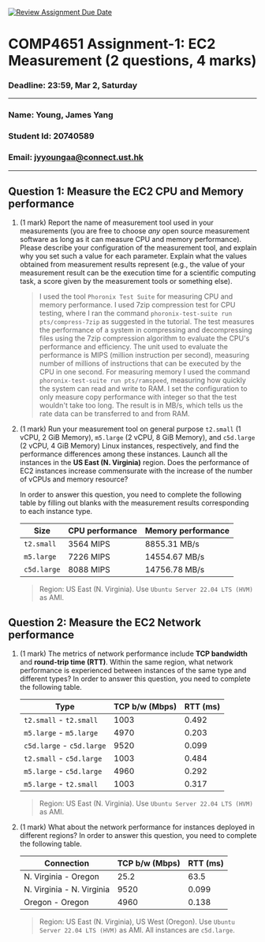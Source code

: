 [![Review Assignment Due Date](https://classroom.github.com/assets/deadline-readme-button-24ddc0f5d75046c5622901739e7c5dd533143b0c8e959d652212380cedb1ea36.svg)](https://classroom.github.com/a/6x3xYnv0)
# COMP4651 Assignment-1: EC2 Measurement (2 questions, 4 marks)

### Deadline: 23:59, Mar 2, Saturday

---

### Name: Young, James Yang
### Student Id: 20740589
### Email: jyyoungaa@connect.ust.hk

---

## Question 1: Measure the EC2 CPU and Memory performance

1. (1 mark) Report the name of measurement tool used in your measurements (you are free to choose *any* open source measurement software as long as it can measure CPU and memory performance). Please describe your configuration of the measurement tool, and explain why you set such a value for each parameter. Explain what the values obtained from measurement results represent (e.g., the value of your measurement result can be the execution time for a scientific computing task, a score given by the measurement tools or something else).

    > I used the tool `Phoronix Test Suite` for measuring CPU and memory performance. I used 7zip compression test for CPU testing, where I ran the command `phoronix-test-suite run pts/compress-7zip` as suggested in the tutorial. The test measures the performance of a system in compressing and decompressing files using the 7zip compression algorithm to evaluate the CPU's performance and efficiency. The unit used to evaluate the performance is MIPS (million instruction per second), measuring number of millions of instructions that can be executed by the CPU in one second. For measuring memory I used the command `phoronix-test-suite run pts/ramspeed`, measuring how quickly the system can read and write to RAM. I set the configuration to only measure copy performance with integer so that the test wouldn't take too long. The result is in MB/s, which tells us the rate data can be transferred to and from RAM.
    
    

2. (1 mark) Run your measurement tool on general purpose `t2.small` (1 vCPU, 2 GiB Memory), `m5.large` (2 vCPU, 8 GiB Memory), and `c5d.large` (2 vCPU, 4 GiB Memory) Linux instances, respectively, and find the performance differences among these instances. Launch all the instances in the **US East (N. Virginia)** region. Does the performance of EC2 instances increase commensurate with the increase of the number of vCPUs and memory resource?

    In order to answer this question, you need to complete the following table by filling out blanks with the measurement results corresponding to each instance type.

    | Size        | CPU performance | Memory performance |
    | ----------- | --------------- | ------------------ |
    | `t2.small` |     3564 MIPS    |    8855.31 MB/s   |
    | `m5.large`  |    7226 MIPS    |    14554.67 MB/s   |
    | `c5d.large` |    8088 MIPS    |    14756.78 MB/s   |

    > Region: US East (N. Virginia). Use `Ubuntu Server 22.04 LTS (HVM)` as AMI.

## Question 2: Measure the EC2 Network performance

1. (1 mark) The metrics of network performance include **TCP bandwidth** and **round-trip time (RTT)**. Within the same region, what network performance is experienced between instances of the same type and different types? In order to answer this question, you need to complete the following table.

    | Type                      | TCP b/w (Mbps) | RTT (ms) |
    | ------------------------- | -------------- | -------- |
    | `t2.small` - `t2.small`   |     1003       |  0.492   |
    | `m5.large` - `m5.large`   |     4970       |  0.203   |
    | `c5d.large` - `c5d.large` |     9520       |  0.099   |
    | `t2.small` - `c5d.large`  |     1003       |  0.484   |
    | `m5.large` - `c5d.large`  |     4960       |  0.292   |
    | `m5.large` - `t2.small`   |     1003       |  0.317   |

    > Region: US East (N. Virginia). Use `Ubuntu Server 22.04 LTS (HVM)` as AMI.

2. (1 mark) What about the network performance for instances deployed in different regions? In order to answer this question, you need to complete the following table.

    | Connection                | TCP b/w (Mbps) | RTT (ms) |
    | ------------------------- | -------------- | -------- |
    | N. Virginia - Oregon      |      25.2          |   63.5       |
    | N. Virginia - N. Virginia |      9520          |   0.099       |
    | Oregon - Oregon           |      4960          |   0.138    |
 
    > Region: US East (N. Virginia), US West (Oregon). Use `Ubuntu Server 22.04 LTS (HVM)` as AMI. All instances are `c5d.large`.

